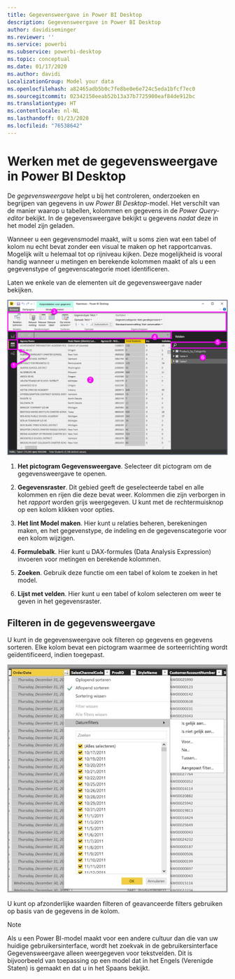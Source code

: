 ```yaml
---
title: Gegevensweergave in Power BI Desktop
description: Gegevensweergave in Power BI Desktop
author: davidiseminger
ms.reviewer: ''
ms.service: powerbi
ms.subservice: powerbi-desktop
ms.topic: conceptual
ms.date: 01/17/2020
ms.author: davidi
LocalizationGroup: Model your data
ms.openlocfilehash: a82465adb5b0c7fe8be0e6e724c5eda1bfcf7ec0
ms.sourcegitcommit: 02342150eeab52b13a37b7725900eaf84de912bc
ms.translationtype: HT
ms.contentlocale: nl-NL
ms.lasthandoff: 01/23/2020
ms.locfileid: "76538642"
---
```

# <a name="work-with-data-view-in-power-bi-desktop"></a>Werken met de gegevensweergave in Power BI Desktop

De *gegevensweergave* helpt u bij het controleren, onderzoeken en begrijpen van gegevens in uw *Power BI Desktop*-model. Het verschilt van de manier waarop u tabellen, kolommen en gegevens in de *Power Query-editor* bekijkt. In de gegevensweergave bekijkt u gegevens *nadat* deze in het model zijn geladen.

Wanneer u een gegevensmodel maakt, wilt u soms zien wat een tabel of kolom nu echt bevat zonder een visual te maken op het rapportcanvas. Mogelijk wilt u helemaal tot op rijniveau kijken. Deze mogelijkheid is vooral handig wanneer u metingen en berekende kolommen maakt of als u een gegevenstype of gegevenscategorie moet identificeren.

Laten we enkele van de elementen uit de gegevensweergave nader bekijken.

![Gegevensweergave in Power BI Desktop](media/desktop-data-view/dataview_fullscreen.png)

1. **Het pictogram Gegevensweergave**. Selecteer dit pictogram om de gegevensweergave te openen.

2. **Gegevensraster**. Dit gebied geeft de geselecteerde tabel en alle kolommen en rijen die deze bevat weer. Kolommen die zijn verborgen in het *rapport* worden grijs weergegeven. U kunt met de rechtermuisknop op een kolom klikken voor opties.

3. **Het lint Model maken**. Hier kunt u relaties beheren, berekeningen maken, en het gegevenstype, de indeling en de gegevenscategorie voor een kolom wijzigen.

4. **Formulebalk**. Hier kunt u DAX-formules (Data Analysis Expression) invoeren voor metingen en berekende kolommen.

5. **Zoeken**. Gebruik deze functie om een tabel of kolom te zoeken in het model.

6. **Lijst met velden**. Hier kunt u een tabel of kolom selecteren om weer te geven in het gegevensraster.

## <a name="filtering-in-data-view"></a>Filteren in de gegevensweergave

U kunt in de gegevensweergave ook filteren op gegevens en gegevens sorteren. Elke kolom bevat een pictogram waarmee de sorteerrichting wordt geïdentificeerd, indien toegepast.

![De gegevensweergave in Power BI Desktop sorteren en filteren](media/desktop-data-view/dataview_sort-and-filter.png)

U kunt op afzonderlijke waarden filteren of geavanceerde filters gebruiken op basis van de gegevens in de kolom.

> [!NOTE]
> Als u een Power BI-model maakt voor een andere cultuur dan die van uw huidige gebruikersinterface, wordt het zoekvak in de gebruikersinterface Gegevensweergave alleen weergegeven voor tekstvelden. Dit is bijvoorbeeld van toepassing op een model dat in het Engels (Verenigde Staten) is gemaakt en dat u in het Spaans bekijkt.
